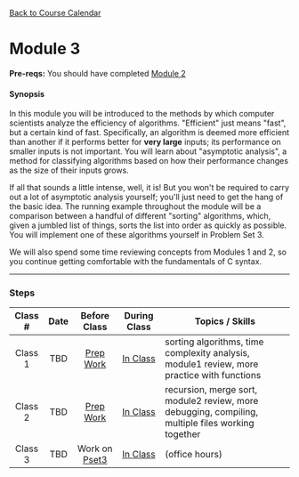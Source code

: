 [Back to Course Calendar](../../..)
# Module 3

**Pre-reqs:** You should have completed [Module 2](../module2)

#### Synopsis 

In this module you will be introduced to the methods by which computer scientists analyze the efficiency of algorithms. "Efficient" just means "fast", but a certain kind of fast. Specifically, an algorithm is deemed more efficient than another if it performs better for **very large** inputs; its performance on smaller inputs is not important. You will learn about "asymptotic analysis", a method for classifying algorithms based on how their performance changes as the size of their inputs grows. 

If all that sounds a little intense, well, it is! But you won't be required to carry out a lot of asymptotic analysis yourself; you'll just need to get the hang of the basic idea. The running example throughout the module will be a comparison between a handful of different "sorting" algorithms, which, given a jumbled list of things, sorts the list into order as quickly as possible. You will implement one of these algorithms yourself in Problem Set 3.

We will also spend some time reviewing concepts from Modules 1 and 2, so you continue getting comfortable with the fundamentals of C syntax.

*** 

### Steps

Class # | Date | Before Class | During Class | Topics / Skills
:--------:|:-----:|:--------------:|:--------------:|----------------
Class 1 | TBD | [Prep Work](./materials/class1-prep) | [In Class](./materials/class1) | sorting algorithms, time complexity analysis, module1 review, more practice with functions
Class 2 | TBD | [Prep Work](./materials/class2-prep) | [In Class](./materials/class2) | recursion, merge sort, module2 review, more debugging, compiling, multiple files working together
Class 3 | TBD | Work on [Pset3](./materials/problem-set) | [In Class](./materials/class3) | (office hours)

